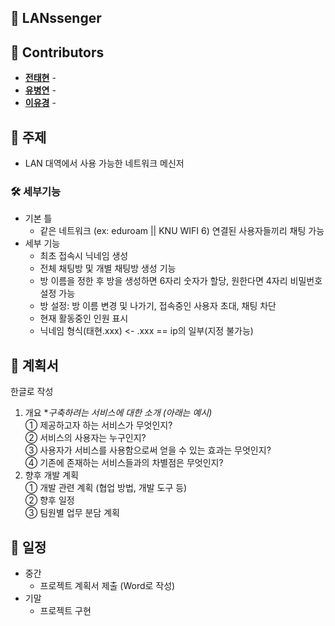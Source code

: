 ## 📌 LANssenger

## 👥 Contributors

- [**전태현**](https://github.com/taehyunjeon0203) -
- [**유병연**](https://github.com/youbyeongyeon) -
- [**이유경**](https://github.com/dldbrud) -

## 🎯 주제

- LAN 대역에서 사용 가능한 네트워크 메신저

### 🛠 세부기능

- 기본 틀
  - 같은 네트워크 (ex: eduroam || KNU WIFI 6) 연결된 사용자들끼리 채팅 가능
- 세부 기능
  - 최초 접속시 닉네임 생성
  - 전체 채팅방 및 개별 채팅방 생성 기능
  - 방 이름을 정한 후 방을 생성하면 6자리 숫자가 할당, 원한다면 4자리 비밀번호 설정 가능
  - 방 설정: 방 이름 변경 및 나가기, 접속중인 사용자 초대, 채팅 차단
  - 현재 활동중인 인원 표시
  - 닉네임 형식(태현.xxx) <- .xxx == ip의 일부(지정 불가능)

## 📝 계획서

한글로 작성

1. 개요 \*_구축하려는 서비스에 대한 소개 (아래는 예시)_  
   ① 제공하고자 하는 서비스가 무엇인지?  
   ② 서비스의 사용자는 누구인지?  
   ③ 사용자가 서비스를 사용함으로써 얻을 수 있는 효과는 무엇인지?  
   ④ 기존에 존재하는 서비스들과의 차별점은 무엇인지?
2. 향후 개발 계획  
   ① 개발 관련 계획 (협업 방법, 개발 도구 등)  
   ② 향후 일정  
   ③ 팀원별 업무 분담 계획

## 📅 일정

- 중간
  - 프로젝트 계획서 제출 (Word로 작성)
- 기말
  - 프로젝트 구현
